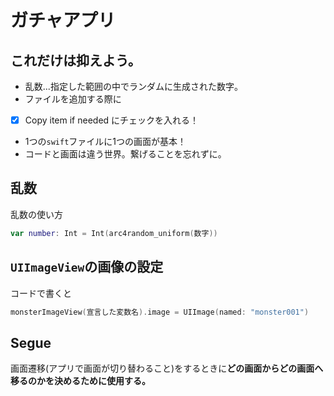 # ガチャアプリ
## これだけは抑えよう。
- 乱数...指定した範囲の中でランダムに生成された数字。
- ファイルを追加する際に
- [x] Copy item if needed にチェックを入れる！
- 1つの`swift`ファイルに1つの画面が基本！
- コードと画面は違う世界。繋げることを忘れずに。
## 乱数
乱数の使い方
```swift
var number: Int = Int(arc4random_uniform(数字))
```
## `UIImageView`の画像の設定
コードで書くと
```swift
monsterImageView(宣言した変数名).image = UIImage(named: "monster001")
```
## Segue
画面遷移(アプリで画面が切り替わること)をするときに**どの画面からどの画面へ移るのかを決めるために使用する。**
